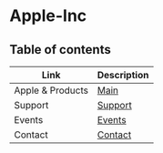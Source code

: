 # Apple-Inc 

## Table of contents 

Link | Description
-----| -------
Apple & Products |[Main](https://mhn998.github.io/Apple-Inc-/Index.html)
Support | [Support](https://qusaiqishta.github.io/appleInc/support.html)
Events | [Events](https://shokreabozahra.github.io/AppleInc/event.html)
Contact | [Contact](https://haneenzyad98.github.io/contact.html/)